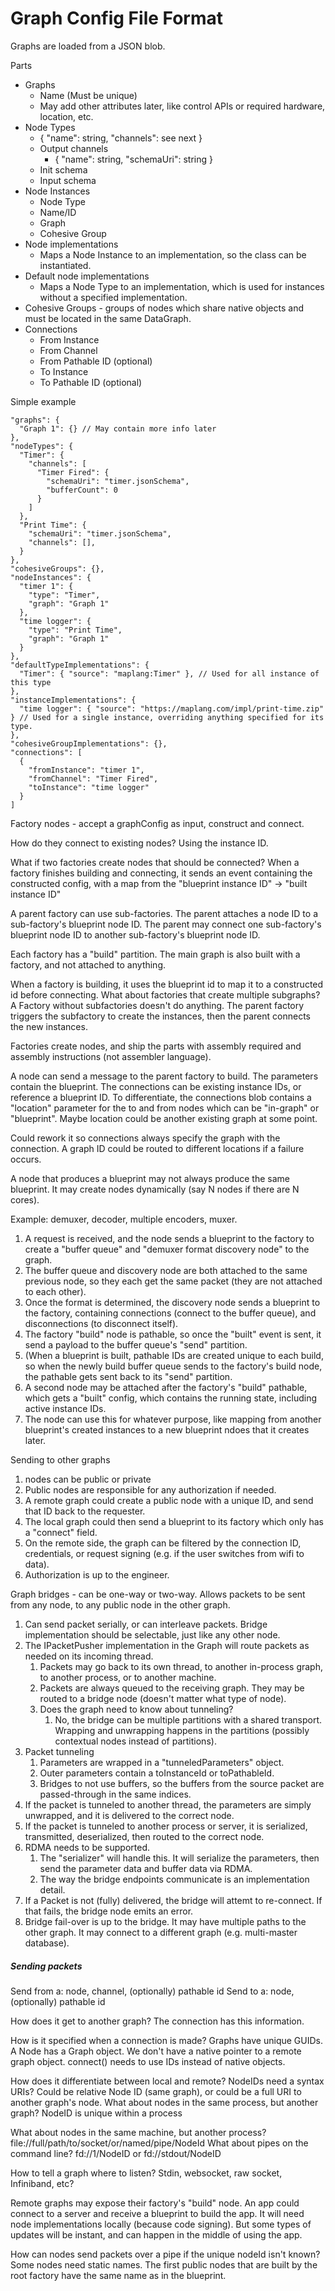 # Graph Config File Format

Graphs are loaded from a JSON blob.

Parts
* Graphs
    * Name (Must be unique)
    * May add other attributes later, like control APIs or required hardware, location, etc.
* Node Types
    * { "name": string, "channels": see next }
    * Output channels
        * { "name": string, "schemaUri": string }
    * Init schema
    * Input schema
* Node Instances
    * Node Type
    * Name/ID
    * Graph
    * Cohesive Group
* Node implementations
    * Maps a Node Instance to an implementation, so the class can be instantiated.
* Default node implementations
    * Maps a Node Type to an implementation, which is used for instances without a specified implementation.
* Cohesive Groups - groups of nodes which share native objects and must be located in the same DataGraph.
* Connections
    * From Instance
    * From Channel
    * From Pathable ID (optional)
    * To Instance
    * To Pathable ID (optional)

Simple example
```
"graphs": {
  "Graph 1": {} // May contain more info later
},
"nodeTypes": {
  "Timer": {
    "channels": [
      "Timer Fired": {
        "schemaUri": "timer.jsonSchema",
        "bufferCount": 0
      }
    ]
  },
  "Print Time": {
    "schemaUri": "timer.jsonSchema",
    "channels": [],
  }
},
"cohesiveGroups": {},
"nodeInstances": {
  "timer 1": {
    "type": "Timer",
    "graph": "Graph 1"
  },
  "time logger": {
    "type": "Print Time",
    "graph": "Graph 1"
  }
},
"defaultTypeImplementations": {
  "Timer": { "source": "maplang:Timer" }, // Used for all instance of this type
},
"instanceImplementations": {
  "time logger": { "source": "https://maplang.com/impl/print-time.zip" } // Used for a single instance, overriding anything specified for its type.
},
"cohesiveGroupImplementations": {},
"connections": [
  {
    "fromInstance": "timer 1",
    "fromChannel": "Timer Fired",
    "toInstance": "time logger"
  }
]
```

Factory nodes - accept a graphConfig as input, construct and connect.

How do they connect to existing nodes?
Using the instance ID.

What if two factories create nodes that should be connected?
When a factory finishes building and connecting, it sends an event containing the constructed config, with a map from the "blueprint instance ID" -> "built instance ID"

A parent factory can use sub-factories. The parent attaches a node ID to a sub-factory's blueprint node ID.
The parent may connect one sub-factory's blueprint node ID to another sub-factory's blueprint node ID.

Each factory has a "build" partition.
The main graph is also built with a factory, and not attached to anything.

When a factory is building, it uses the blueprint id to map it to a constructed id before connecting.
What about factories that create multiple subgraphs?
A Factory without subfactories doesn't do anything.
The parent factory triggers the subfactory to create the instances, then the parent connects the new instances.

Factories create nodes, and ship the parts with assembly required and assembly instructions (not assembler language).

A node can send a message to the parent factory to build. The parameters contain the blueprint.
The connections can be existing instance IDs, or reference a blueprint ID. To differentiate, the connections blob contains a "location" parameter for the to and from nodes which can be "in-graph" or "blueprint".
Maybe location could be another existing graph at some point.

Could rework it so connections always specify the graph with the connection. A graph ID could be routed to different locations if a failure occurs.

A node that produces a blueprint may not always produce the same blueprint. It may create nodes dynamically (say N nodes if there are N cores).

Example: demuxer, decoder, multiple encoders, muxer.
1. A request is received, and the node sends a blueprint to the factory to create a "buffer queue" and "demuxer format discovery node" to the graph.
1. The buffer queue and discovery node are both attached to the same previous node, so they each get the same packet (they are not attached to each other).
1. Once the format is determined, the discovery node sends a blueprint to the factory, containing connections (connect to the buffer queue), and disconnections (to disconnect itself).
1. The factory "build" node is pathable, so once the "built" event is sent, it send a payload to the buffer queue's "send" partition.
1. (When a blueprint is built, pathable IDs are created unique to each build, so when the newly build buffer queue sends to the factory's build node, the pathable gets sent back to its "send" partition.
1. A second node may be attached after the factory's "build" pathable, which gets a "built" config, which contains the running state, including active instance IDs.
1. The node can use this for whatever purpose, like mapping from another blueprint's created instances to a new blueprint ndoes that it creates later.

Sending to other graphs
1. nodes can be public or private
1. Public nodes are responsible for any authorization if needed.
1. A remote graph could create a public node with a unique ID, and send that ID back to the requester.
1. The local graph could then send a blueprint to its factory which only has a "connect" field.
1. On the remote side, the graph can be filtered by the connection ID, credentials, or request signing (e.g. if the user switches from wifi to data).
1. Authorization is up to the engineer.

Graph bridges - can be one-way or two-way. Allows packets to be sent from any node, to any public node in the other graph.
1. Can send packet serially, or can interleave packets. Bridge implementation should be selectable, just like any other node.
1. The IPacketPusher implementation in the Graph will route packets as needed on its incoming thread.
    1. Packets may go back to its own thread, to another in-process graph, to another process, or to another machine.
    1. Packets are always queued to the receiving graph. They may be routed to a bridge node (doesn't matter what type of node).
    1. Does the graph need to know about tunneling?
        1. No, the bridge can be multiple partitions with a shared transport. Wrapping and unwrapping happens in the partitions (possibly contextual nodes instead of partitions).
1. Packet tunneling
    1. Parameters are wrapped in a "tunneledParameters" object.
    1. Outer parameters contain a toInstanceId or toPathableId.
    1. Bridges to not use buffers, so the buffers from the source packet are passed-through in the same indices.
1. If the packet is tunneled to another thread, the parameters are simply unwrapped, and it is delivered to the correct node.
1. If the packet is tunneled to another process or server, it is serialized, transmitted, deserialized, then routed to the correct node.
1. RDMA needs to be supported.
    1. The "serializer" will handle this. It will serialize the parameters, then send the parameter data and buffer data via RDMA.
    1. The way the bridge endpoints communicate is an implementation detail.
1. If a Packet is not (fully) delivered, the bridge will attemt to re-connect. If that fails, the bridge node emits an error.
1. Bridge fail-over is up to the bridge. It may have multiple paths to the other graph. It may connect to a different graph (e.g. multi-master database).

##### Sending packets

Send from a: node, channel, (optionally) pathable id
Send to a: node, (optionally) pathable id

How does it get to another graph?
The connection has this information.

How is it specified when a connection is made?
Graphs have unique GUIDs.
A Node has a Graph object.
We don't have a native pointer to a remote graph object.
connect() needs to use IDs instead of native objects.

How does it differentiate between local and remote?
NodeIDs need a syntax
URIs? Could be relative Node ID (same graph), or could be a full URI to another graph's node.
What about nodes in the same process, but another graph? NodeID is unique within a process

What about nodes in the same machine, but another process? file://full/path/to/socket/or/named/pipe/NodeId
What about pipes on the command line? fd://1/NodeID or fd://stdout/NodeID

How to tell a graph where to listen? Stdin, websocket, raw socket, Infiniband, etc?

Remote graphs may expose their factory's "build" node.
An app could connect to a server and receive a blueprint to build the app.
It will need node implementations locally (because code signing).
But some types of updates will be instant, and can happen in the middle of using the app.

How can nodes send packets over a pipe if the unique nodeId isn't known?
Some nodes need static names.
The first public nodes that are built by the root factory have the same name as in the blueprint.

